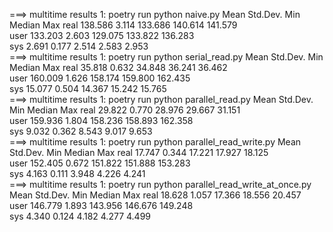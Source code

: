 ===> multitime results
1: poetry run python naive.py
            Mean        Std.Dev.    Min         Median      Max
real        138.586     3.114       133.686     140.614     141.579     
user        133.203     2.603       129.075     133.822     136.283     
sys         2.691       0.177       2.514       2.583       2.953       
===> multitime results
1: poetry run python serial_read.py
            Mean        Std.Dev.    Min         Median      Max
real        35.818      0.632       34.848      36.241      36.462      
user        160.009     1.626       158.174     159.800     162.435     
sys         15.077      0.504       14.367      15.242      15.765      
===> multitime results
1: poetry run python parallel_read.py
            Mean        Std.Dev.    Min         Median      Max
real        29.822      0.770       28.976      29.667      31.151      
user        159.936     1.804       158.236     158.893     162.358     
sys         9.032       0.362       8.543       9.017       9.653       
===> multitime results
1: poetry run python parallel_read_write.py
            Mean        Std.Dev.    Min         Median      Max
real        17.747      0.344       17.221      17.927      18.125      
user        152.405     0.672       151.822     151.888     153.283     
sys         4.163       0.111       3.948       4.226       4.241       
===> multitime results
1: poetry run python parallel_read_write_at_once.py
            Mean        Std.Dev.    Min         Median      Max
real        18.628      1.057       17.366      18.556      20.457      
user        146.779     1.893       143.956     146.676     149.248     
sys         4.340       0.124       4.182       4.277       4.499   